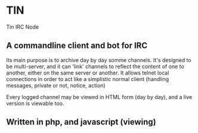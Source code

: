 # TIN
Tin IRC Node

## A commandline client and bot for IRC
Its main purpose is to archive day by day somme channels.
It's designed to be multi-server, and it can 'link' channels to reflect the content of one to another, either on the same server or another.
It allows telnet local connections in order to act like a simplistic normal client (handling messages, private or not, notice, action)

Every logged channel may be viewed in HTML form (day by day), and a live version is viewable too.

## Written in php, and javascript (viewing)
